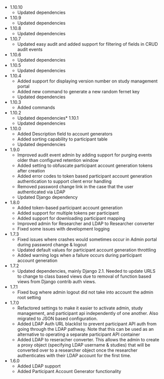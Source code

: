 * 1.10.10
    * Updated dependencies
* 1.10.9
    * Updated dependencies
* 1.10.8
    * Updated dependencies
* 1.10.7
    * Updated easy audit and added support for filtering of fields in CRUD audit events
* 1.10.6
    * Updated dependencies
* 1.10.5
    * Updated dependencies
* 1.10.4
    * Added support for displaying version number on study management portal
    * Added new command to generate a new random fernet key
    * Updated dependencies
* 1.10.3
    * Added commands
* 1.10.2
    * Updated dependencies* 
1.10.1
    * Updated dependencies
* 1.10.0
    * Added Description field to account generators
    * Added sorting capability to participant table
    * Updated dependencies
* 1.9.0
    * Improved audit event admin by adding support for purging events older than configured retention window
    * Added setting to obfuscate participant account generation tokens after creation
    * Added error codes to token based participant account generation authentication to support client error handling
    * Removed password change link in the case that the user authenticated via LDAP
    * Updated Django dependency
* 1.8.0
    * Added token-based participant account generation
    * Added support for multiple tokens per participant
    * Added support for downloading participant mapping 
    * Improved admin for Researcher and LDAP to Researcher converter
    * Fixed some issues with development logging
* 1.7.3
    * Fixed issues where crashes would sometimes occur in Admin portal during password change & logout
    * Updated default values for participant account generation throttling
    * Added warning logs when a failure occurs during participant account generation
* 1.7.2
    * Updated dependencies, mainly Django 2.1. Needed to update URLS to change to class based views due to removal of function based views from Django contrib auth views.
* 1.7.1
    * Fixed bug where admin logout did not take into account the admin root setting
* 1.7.0
    * Refactored settings to make it easier to activate admin, study management, and participant api independently of one another. Also migrated to JSON based configuration.
    * Added LDAP Auth URL blacklist to prevent participant API auth from going through the LDAP pathway. Note that this can be used as an alternative to operating a separate participant API container
    * Added LDAP to reseracher converter. This allows the admin to create a proxy object (specifying LDAP username & studies) that will be converted over to a researcher object once the researcher authenticates with their LDAP account for the first time.
* 1.6.0
    * Added LDAP support
    * Added Participant Account Generator functionality